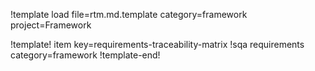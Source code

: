 !template load file=rtm.md.template category=framework project=Framework

!template! item key=requirements-traceability-matrix
!sqa requirements category=framework
!template-end!
